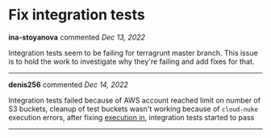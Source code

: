 # Fix integration tests

**ina-stoyanova** commented *Dec 13, 2022*

Integration tests seem to be failing for terragrunt master branch. This issue is to hold the work to investigate why they're failing and add fixes for that.
<br />
***


**denis256** commented *Dec 14, 2022*

Integration tests failed because of AWS account reached limit on number of S3 buckets, cleanup of test buckets wasn't working because of `cloud-nuke` execution errors, after  fixing [execution in](https://github.com/gruntwork-io/cloud-nuke/pull/384), integration tests started to pass


***

